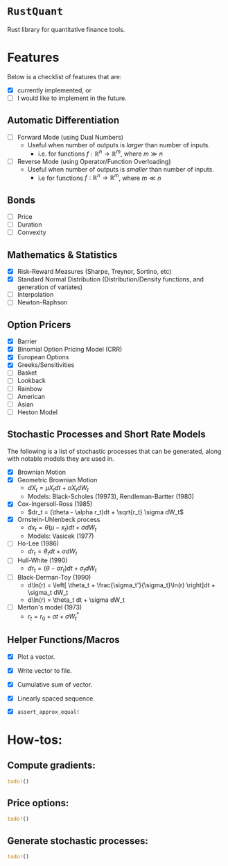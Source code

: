 
# `RustQuant`

Rust library for quantitative finance tools.

# Features

Below is a checklist of features that are:
+ [x] currently implemented, or
+ [ ] I would like to implement in the future.

## Automatic Differentiation

+ [ ] Forward Mode (using Dual Numbers)
    + Useful when number of outputs is *larger* than number of inputs. 
        + i.e. for functions $f:\mathbb{R}^n \rightarrow \mathbb{R}^m$, where $m \gg n$
+ [ ] Reverse Mode (using Operator/Function Overloading)
    + Useful when number of outputs is *smaller* than number of inputs. 
        + i.e for functions $f:\mathbb{R}^n \rightarrow \mathbb{R}^m$, where $m \ll n$

## Bonds

+ [ ] Price
+ [ ] Duration
+ [ ] Convexity

## Mathematics & Statistics

+ [x] Risk-Reward Measures (Sharpe, Treynor, Sortino, etc)
+ [x] Standard Normal Distribution (Distribution/Density functions, and generation of variates)
+ [ ] Interpolation
+ [ ] Newton-Raphson

## Option Pricers

+ [x] Barrier
+ [x] Binomial Option Pricing Model (CRR)
+ [x] European Options
+ [x] Greeks/Sensitivities
+ [ ] Basket
+ [ ] Lookback
+ [ ] Rainbow
+ [ ] American
+ [ ] Asian
+ [ ] Heston Model 

## Stochastic Processes and Short Rate Models

The following is a list of stochastic processes that can be generated, along with notable models they are used in.

+ [x] Brownian Motion
+ [x] Geometric Brownian Motion
    + $dX_t = \mu X_t dt + \sigma X_t dW_t$
    + Models: Black-Scholes (19973), Rendleman-Bartter (1980)
+ [x] Cox-Ingersoll-Ross (1985)
    + $dr_t = (\theta - \alpha r_t)dt + \sqrt{r_t} \sigma dW_t$
+ [x] Ornstein-Uhlenbeck process
    + $dx_t = \theta(\mu - x_t)dt + \sigma dW_t$
    + Models: Vasicek (1977)
+ [ ] Ho-Lee (1986)
    + $dr_t = \theta_t dt + \sigma dW_t$
+ [ ] Hull-White (1990)
    + $dr_t = (\theta - \alpha r_t)dt + \sigma_t dW_t$
+ [ ] Black-Derman-Toy (1990)
    + d\ln(r) = \left[ \theta_t + \frac{\sigma_t'}{\sigma_t}\ln(r) \right]dt + \sigma_t dW_t
    + d\ln(r) = \theta_t dt + \sigma dW_t
+ [ ] Merton's model (1973)
    + $r_t = r_0 + at + \sigma W_t^*$

## Helper Functions/Macros

+ [x] Plot a vector.
+ [x] Write vector to file.
+ [x] Cumulative sum of vector.
+ [x] Linearly spaced sequence.
+ [x] `assert_approx_equal!`


# How-tos:

## Compute gradients:

```rust
todo!()
```

## Price options:

```rust
todo!()
```

## Generate stochastic processes:

```rust
todo!()
```
